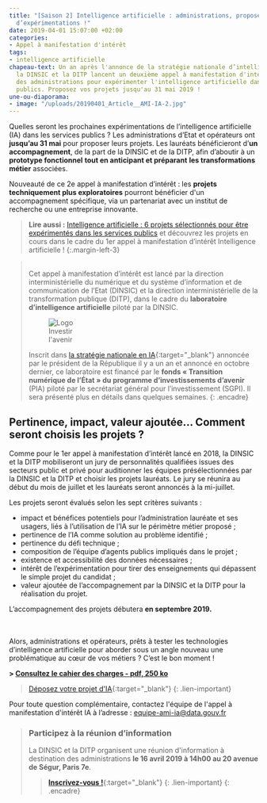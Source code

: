 ```yaml
---
title: "[Saison 2] Intelligence artificielle : administrations, proposez vos projets
  d’expérimentations !"
date: 2019-04-01 15:07:00 +02:00
categories:
- Appel à manifestation d'intérêt
tags:
- intelligence artificielle
chapeau-text: Un an après l'annonce de la stratégie nationale d’intelligence artificielle,
  la DINSIC et la DITP lancent un deuxième appel à manifestation d'intérêt auprès
  des administrations pour expérimenter l'intelligence artificielle dans les services
  publics. Proposez vos projets jusqu'au 31 mai 2019 !
une-ou-diaporama:
- image: "/uploads/20190401_Article__AMI-IA-2.jpg"
---
```


Quelles seront les prochaines expérimentations de l’intelligence artificielle (IA) dans les services publics ? Les administrations d’Etat et opérateurs ont **jusqu’au 31 mai** pour proposer leurs projets. Les lauréats bénéficieront d’**un accompagnement**, de la part de la DINSIC et de la DITP, afin d’aboutir à un **prototype fonctionnel** **tout en anticipant et préparant** **les transformations métier** associées.

Nouveauté de ce 2e appel à manifestation d’intérêt : les **projets techniquement plus exploratoires** pourront bénéficier d'un accompagnement spécifique, via un partenariat avec un institut de recherche ou une entreprise innovante.

> **Lire aussi :** [Intelligence artificielle : 6 projets sélectionnés pour être expérimentés dans les services publics](https://numerique.gouv.fr/actualites/intelligence-artificielle-6-projets-selectionnes-pour-etre-experimentes-dans-les-services-publics/) et découvrez les projets en cours dans le cadre du 1er appel à manifestation d’intérêt Intelligence artificielle !
{:.margin-left-3}

> <br>Cet appel à manifestation d’intérêt est lancé par la direction interministérielle du numérique et du système d’information et de communication de l’Etat (DINSIC) et la direction interministérielle de la transformation publique (DITP), dans le cadre du **laboratoire d’intelligence artificielle** piloté par la DINSIC.
> <br><figure class='image-right' style='width: 20%;' margin-bottom='10' margin-top='3'><img src="/uploads/logo_investirlavenir_rvb.png" alt="Logo Investir l'avenir"/></figure>Inscrit dans [la stratégie nationale en IA](https://www.aiforhumanity.fr/ "la stratégie nationale en IA - Nouvelle fenêtre"){:target="_blank"} annoncée par le président de la République il y a un an et annoncé en octobre dernier, ce laboratoire est financé par le **fonds « Transition numérique de l’État » du programme d’investissements d’avenir** (PIA) piloté par le secrétariat général pour l’investissement (SGPI). Il sera présenté plus en détails dans quelques semaines.
{: .encadre}

## Pertinence, impact, valeur ajoutée… Comment seront choisis les projets ?

Comme pour le 1er appel à manifestation d’intérêt lancé en 2018, la DINSIC et la DITP mobiliseront un jury de personnalités qualifiées issues des secteurs public et privé pour auditionner les équipes présélectionnées par la DINSIC et la DITP et choisir les projets lauréats. Le jury se réunira au début du mois de juillet et les lauréats seront annoncés à la mi-juillet.

Les projets seront évalués selon les sept critères suivants :
* impact et bénéfices potentiels pour l’administration lauréate et ses usagers, liés à l’utilisation de l’IA sur le périmètre métier proposé ;
* pertinence de l’IA comme solution au problème identifié ;
* pertinence du défi technique ;
* composition de l’équipe d’agents publics impliqués dans le projet ;
* existence et accessibilité des données nécessaires ;
* intérêt de l’expérimentation pour tirer des enseignements qui dépassent le simple projet du candidat ;
* valeur ajoutée de l’accompagnement par la DINSIC et la DITP pour la réalisation du projet.

L’accompagnement des projets débutera **en septembre 2019.**

<br><br>Alors, administrations et opérateurs, prêts à tester les technologies d’intelligence artificielle pour aborder sous un angle nouveau une problématique au cœur de vos métiers ? C’est le bon moment !

**> [Consultez le cahier des charges - pdf, 250 ko](/uploads/cahier_des_charges_ami_ia_2.pdf)**

> [Déposez votre projet d'IA](http://www.demarches-simplifiees.fr/commencer/ami-intelligence-artificielle "Déposez votre projet d'IA - Nouvelle fenêtre"){:target="_blank"}
{: .lien-important}

Pour toute question complémentaire, contactez l'équipe de l'appel à manifestation d'intérêt IA à l’adresse : [equipe-ami-ia@data.gouv.fr](mailto:equipe-ami-ia@data.gouv.fr)


> ### Participez à la réunion d’information
> La DINSIC et la DITP organisent une réunion d'information à destination des administrations **le 16 avril 2019 à 14h00 au 20 avenue de Ségur, Paris 7e**.
>
> > [**Inscrivez-vous !**](https://www.eventbrite.fr/e/billets-reunion-dinformation-ami-ia-experimenter-lia-dans-ladministration-59687455787 "Inscrivez-vous - Nouvelle fenêtre"){:target="_blank"}
> {: .lien-important}
{: .encadre}
